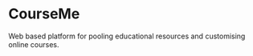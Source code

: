 CourseMe
========

Web based platform for pooling educational resources and customising online courses.
